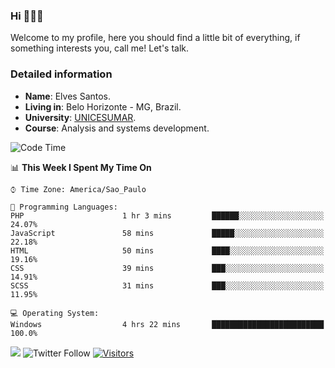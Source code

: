 


### Hi 🙋🏽‍♂️

Welcome to my profile, here you should find a little bit of everything, if something interests you, call me! Let's talk.

### Detailed information

* **Name**: Elves Santos.
* **Living in**: Belo Horizonte - MG, Brazil.
* **University**: [UNICESUMAR](https://venhaparaunicesumar.com.br/pos-graduacao).
* **Course**: Analysis and systems development.

<!--START_SECTION:waka-->
![Code Time](http://img.shields.io/badge/Code%20Time-17%20hrs%2034%20mins-blue)

📊 **This Week I Spent My Time On** 

```text
⌚︎ Time Zone: America/Sao_Paulo

💬 Programming Languages: 
PHP                      1 hr 3 mins         ██████░░░░░░░░░░░░░░░░░░░   24.07% 
JavaScript               58 mins             █████░░░░░░░░░░░░░░░░░░░░   22.18% 
HTML                     50 mins             ████░░░░░░░░░░░░░░░░░░░░░   19.16% 
CSS                      39 mins             ███░░░░░░░░░░░░░░░░░░░░░░   14.91% 
SCSS                     31 mins             ███░░░░░░░░░░░░░░░░░░░░░░   11.95%

💻 Operating System: 
Windows                  4 hrs 22 mins       █████████████████████████   100.0%

```


<!--END_SECTION:waka-->


<a href="https://www.linkedin.com/in/e1vescmd/"  target="_blank"><img src="https://img.shields.io/badge/-LinkedIn-%230077B5?style=for-the-badge&logo=linkedin&logoColor=white" target="_blank"></a>
![Twitter Follow](https://img.shields.io/twitter/follow/e1vescmd?color=00aced&label=Twitter&style=for-the-badge)
[![Visitors](https://api.visitorbadge.io/api/visitors?path=https%3A%2F%2Fgithub.com%2Fe1vescmd&labelColor=%23697689&countColor=%23d9e3f0)](https://visitorbadge.io/status?path=https%3A%2F%2Fgithub.com%2Fe1vescmd)
